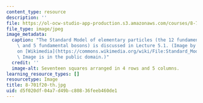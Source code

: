 ```yaml
---
content_type: resource
description: ''
file: https://ol-ocw-studio-app-production.s3.amazonaws.com/courses/8-701-introduction-to-nuclear-and-particle-physics-fall-2020/d5f020df04a7d49bc80836feeb460de1_8-701f20-th.jpg
file_type: image/jpeg
image_metadata:
  caption: "The Standard Model of elementary particles (the 12 fundamental fermions\
    \ and 5 fundamental bosons) is discussed in Lecture 5.1. (Image by [Cush](https://en.wikipedia.org/wiki/User:Cush)\_\
    on [Wikimedia](https://commons.wikimedia.org/wiki/File:Standard_Model_of_Elementary_Particles.svg).\
    \ Image is in the public domain.)"
  credit: ''
  image-alt: Seventeen squares arranged in 4 rows and 5 columns.
learning_resource_types: []
resourcetype: Image
title: 8-701f20-th.jpg
uid: d5f020df-04a7-d49b-c808-36feeb460de1
---
```

